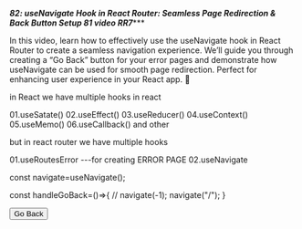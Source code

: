 
***82: useNavigate Hook in React Router: Seamless Page Redirection & Back Button Setup 81 video RR7******

In this video, learn how to effectively use the useNavigate hook in React Router to create a seamless navigation experience. We’ll guide you through creating a “Go Back” button for your error pages and demonstrate how useNavigate can be used for smooth page redirection. Perfect for enhancing user experience in your React app. 💸

in React we have multiple hooks in react

01.useSatate()
02.useEffect()
03.useReducer()
04.useContext()
05.useMemo()
06.useCallback() and other

but  in react router  we have multiple hooks

01.useRoutesError ---for creating ERROR PAGE
02.useNavigate


 const navigate=useNavigate();

const handleGoBack=()=>{
  //  navigate(-1);
   navigate("/");
}



<button className="btn" onClick={handleGoBack}>
          Go Back
        </button>
